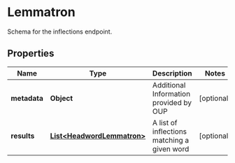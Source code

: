 

# Lemmatron

Schema for the inflections endpoint.

## Properties

| Name | Type | Description | Notes |
|------------ | ------------- | ------------- | -------------|
|**metadata** | **Object** | Additional Information provided by OUP |  [optional] |
|**results** | [**List&lt;HeadwordLemmatron&gt;**](HeadwordLemmatron.md) | A list of inflections matching a given word |  [optional] |



